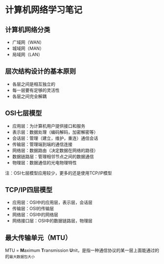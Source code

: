 # 计算机网络学习笔记

## 计算机网络分类

* 广域网（WAN）
* 城域网（MAN）
* 局域网（LAN）

## 层次结构设计的基本原则

* 各层之间是相互独立的
* 每一层要有足够的灵活性
* 各层之间完全解耦

## OSI七层模型

* 应用层：为计算机用户提供接口和服务
* 表示层：数据处理（编码解码，加密解密等）
* 会话层：管理（建立，维护，重连）通信会话
* 传输层：管理端到端的通信连接
* 网络层：数据路由（决定数据在网络的路径）
* 数据链路层：管理相邻节点之间的数据通信
* 物理层：数据通信的光电物理特性

注：OSI七层模型应用较少，更多的还是使用TCP/IP模型

## TCP/IP四层模型

* 应用层：OSI中的应用层，表示层，会话层
* 传输层：OSI的传输层
* 网络层：OSI中的网络层
* 网络接口层：OSI中的数据链路层，物理层

## 最大传输单元（MTU）

MTU = **M**aximum **T**ransmission **U**nit，是指一种通信协议的某一层上面能通过的的`最大数据包大小`



 



